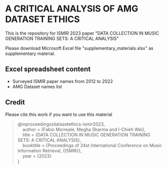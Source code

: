# A CRITICAL ANALYSIS OF AMG DATASET ETHICS

This is the repository for ISMIR 2023 paper "DATA COLLECTION IN MUSIC GENERATION TRAINING SETS:
A CRITICAL ANALYSIS"

Please download Microsoft Excel file "supplementary_materials.xlsx" as supplementary material.

## Excel spreadsheet content

 * Surveyed ISMIR paper names from 2012 to 2022
 * AMG Dataset names list


## Credit
Please cite this work if you want to use this material

> @inproceedings{datasetethics-ismir2023, <br>
>  &nbsp;&nbsp;&nbsp;&nbsp;author    = {Fabio Morreale, Megha Sharma and I-Chieh Wei}, <br>
>  &nbsp;&nbsp;&nbsp;&nbsp;title     = {DATA COLLECTION IN MUSIC GENERATION TRAINING SETS: A CRITICAL ANALYSIS}, <br>
>  &nbsp;&nbsp;&nbsp;&nbsp;booktitle = {Proceedings of 24st International Conference on Music Information Retrieval, {ISMIR}}, <br>
>  &nbsp;&nbsp;&nbsp;&nbsp;year      = {2023}<br>
> }<br>
